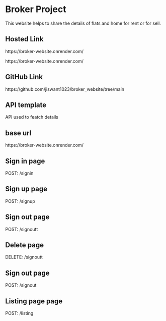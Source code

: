 <h1>Broker Project</h1>
<p> This website helps to share the details of flats and home for rent or for sell.

<h2>Hosted Link</h2>
<p>https://broker-website.onrender.com/</p>

<link>https://broker-website.onrender.com/</link>

<h2>GitHub Link</h2>
<link>https://github.com/jiswant1023/broker_website/tree/main</link>

<h2>API template</h2>
<p>API used to featch details</p>

<h2>base url</h2>
<link>https://broker-website.onrender.com/</link>

<h2>Sign in page</h2>
<p>POST: /signin</p>

<h2>Sign up page</h2>
<p>POST: /signup</p>

<h2>Sign out page</h2>
<p>POST: /signoutt</p>

<h2>Delete page</h2>
<p>DELETE: /signoutt</p>

<h2>Sign out page</h2>
<p>POST: /signout</p>

<h2>Listing page page</h2>
<p>POST: /listing</p>

